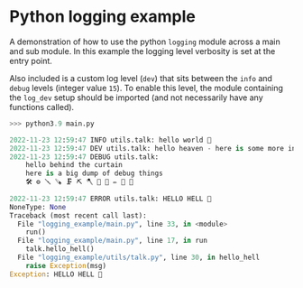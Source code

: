 # Python logging example

A demonstration of how to use the python `logging` module across a main and
sub module. In this example the logging level verbosity is set at the entry
point. 

Also included is a custom log level (`dev`) that sits between the `info` and
`debug` levels (integer value `15`). To enable this level, the module
containing the `log_dev` setup should be imported (and not necessarily have any
functions called).

```python
>>> python3.9 main.py

2022-11-23 12:59:47 INFO utils.talk: hello world 👋
2022-11-23 12:59:47 DEV utils.talk: hello heaven - here is some more info 😇
2022-11-23 12:59:47 DEBUG utils.talk: 
    hello behind the curtain 
    here is a big dump of debug things 
    🛠 ⚙️ 🪛 🪚 🗜 ⛏ 🪓 🧰 🔩 ✏️ 🔧 🔨
    
2022-11-23 12:59:47 ERROR utils.talk: HELLO HELL 👹
NoneType: None
Traceback (most recent call last):
  File "logging_example/main.py", line 33, in <module>
    run()
  File "logging_example/main.py", line 17, in run
    talk.hello_hell()
  File "logging_example/utils/talk.py", line 30, in hello_hell
    raise Exception(msg)
Exception: HELLO HELL 👹
```
